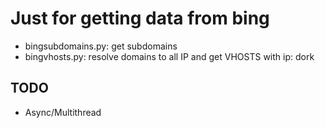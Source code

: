 # Just for getting data from bing 

* bingsubdomains.py: get subdomains
* bingvhosts.py: resolve domains to all IP and get VHOSTS with ip: dork

## TODO
* Async/Multithread
